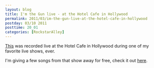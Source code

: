 ```yaml
---
layout: blog
title: I'm the Gun live - at the Hotel Cafe in Hollywood
permalink: 2011/03/im-the-gun-live-at-the-hotel-cafe-in-hollywood
postday: 03/10 2011
posttime: 20_01
categories: [RockstarAlley]
---
```


<p><a href="http://www.kristeraxel.com/media/2011-0310-itg.mp3">This</a> was recorded live at the Hotel Cafe in Hollywood during one of my favorite live shows, ever.</p>
<p>I'm giving a few songs from that show away for free, check it out <a href="http://axelradio.com/album/at-the-hotel-cafe-in-hollywood">here</a>.</p>
